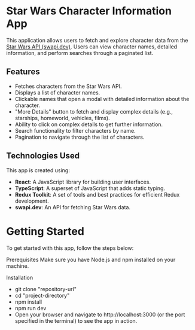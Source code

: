 # Star Wars Character Information App

This application allows users to fetch and explore character data from the [Star Wars API (swapi.dev)](https://swapi.dev). Users can view character names, detailed information, and perform searches through a paginated list.

## Features

- Fetches characters from the Star Wars API.
- Displays a list of character names.
- Clickable names that open a modal with detailed information about the character.
- "More Details" button to fetch and display complex details (e.g., starships, homeworld, vehicles, films).
- Ability to click on complex details to get further information.
- Search functionality to filter characters by name.
- Pagination to navigate through the list of characters.

## Technologies Used

This app is created using:
- **React**: A JavaScript library for building user interfaces.
- **TypeScript**: A superset of JavaScript that adds static typing.
- **Redux Toolkit**: A set of tools and best practices for efficient Redux development.
- **swapi.dev**: An API for fetching Star Wars data.

# Getting Started
To get started with this app, follow the steps below:

Prerequisites
Make sure you have Node.js and npm installed on your machine.

Installation
- git clone "repository-url"
- cd "project-directory"
- npm install
- npm run dev
- Open your browser and navigate to http://localhost:3000 (or the port specified in the terminal) to see the app in action.
